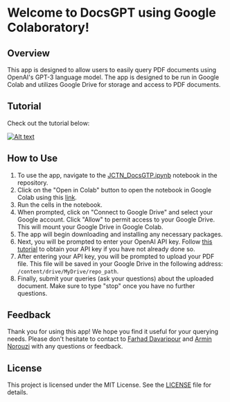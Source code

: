 # Welcome to DocsGPT using Google Colaboratory!

## Overview

This app is designed to allow users to easily query PDF documents using OpenAI's GPT-3 language model. The app is designed to be run in Google Colab and utilizes Google Drive for storage and access to PDF documents.

## Tutorial
Check out the tutorial below:

[![Alt text](https://img.youtube.com/vi/omcfqdrjLfs/0.jpg)](https://www.youtube.com/watch?v=omcfqdrjLfs)


## How to Use

1. To use the app, navigate to the [JCTN_DocsGTP.ipynb](https://github.com/Navezjt/JCTN_DocsGTP/blob/main/JCTN_DocsGTP.ipynb) notebook in the repository.
2. Click on the "Open in Colab" button to open the notebook in Google Colab using this [link](https://colab.research.google.com/github/Navezjt/JCTN_DocsGTP/blob/main/run_query.ipynb).
3. Run the cells in the notebook.
4. When prompted, click on "Connect to Google Drive" and select your Google account. Click "Allow" to permit access to your Google Drive. This will mount your Google Drive in Google Colab.
5. The app will begin downloading and installing any necessary packages.
6. Next, you will be prompted to enter your OpenAI API key. Follow [this tutorial](https://www.youtube.com/watch?v=omcfqdrjLfs) to obtain your API key if you have not already done so.
7. After entering your API key, you will be prompted to upload your PDF file. This file will be saved in your Google Drive in the following address: `/content/drive/MyDrive/repo_path`.
8. Finally, submit your queries (ask your questions) about the uploaded document. Make sure to type "stop" once you have no further questions.

## Feedback

Thank you for using this app! We hope you find it useful for your querying needs. Please don't hesitate to contact to [Farhad Davaripour](https://github.com/Farhad-Davaripour) and [Armin Norouzi](https://github.com/arminnorouzi) with any questions or feedback.

## License

This project is licensed under the MIT License. See the [LICENSE](https://github.com/Navezjt/JCTN_DocsGTP/blob/main/LICENSE.md) file for details.
